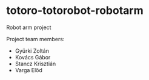 # totoro-totorobot-robotarm

Robot arm project

Project team members:
* Gyürki Zoltán
* Kovács Gábor
* Stancz Krisztián
* Varga Előd	

